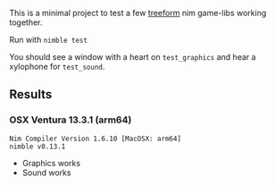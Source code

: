 This is a minimal project to test a few [treeform](https://github.com/treeform) nim game-libs working together.

Run with `nimble test`

You should see a window with a heart on `test_graphics` and hear a xylophone for `test_sound`.


## Results

### OSX Ventura 13.3.1 (arm64)

```
Nim Compiler Version 1.6.10 [MacOSX: arm64]
nimble v0.13.1
```

- Graphics works
- Sound works

